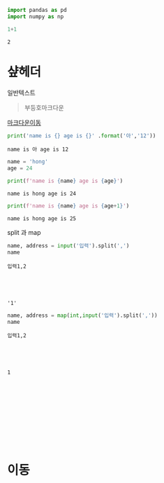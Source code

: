 ```python
import pandas as pd
import numpy as np
```


```python
1+1
```




    2



# 샾헤더
일반텍스트
>부등호마크다운

[마크다운이동](#이동)


```python
print('name is {} age is {}' .format('아','12'))
```

    name is 아 age is 12
    


```python
name = 'hong'
age = 24

print(f'name is {name} age is {age}')
```

    name is hong age is 24
    


```python
print(f'name is {name} age is {age+1}')
```

    name is hong age is 25
    

split 과 map


```python
name, address = input('입력').split(',')
name
```

    입력1,2
    




    '1'




```python
name, address = map(int,input('입력').split(','))
name
```

    입력1,2
    




    1




```python

```


```python

```


```python

```


```python

```


```python

```


```python

```


```python

```


```python

```


```python

```


```python

```


```python

```

# 이동


```python

```
